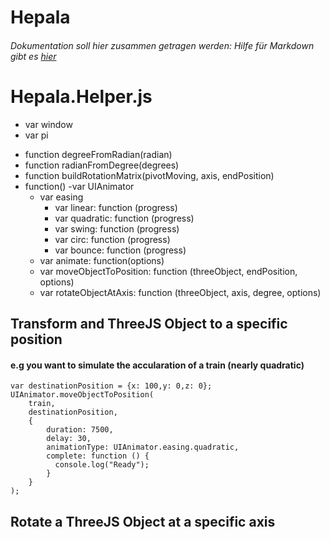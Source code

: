 # Hepala
###### Dokumentation soll hier zusammen getragen werden: Hilfe für Markdown gibt es [hier](https://help.github.com/articles/markdown-basics/)


# Hepala.Helper.js
- var window
- var pi
* function degreeFromRadian(radian)
* function radianFromDegree(degrees)
* function buildRotationMatrix(pivotMoving, axis, endPosition) 
* function()
  -var UIAnimator
    - var easing
      - var linear: function (progress)
      - var quadratic: function (progress)
      - var swing: function (progress)
      - var circ: function (progress)
      - var bounce: function (progress)
    - var animate: function(options)
    - var moveObjectToPosition: function (threeObject, endPosition, options)
    - var rotateObjectAtAxis: function (threeObject, axis, degree, options)


## Transform and ThreeJS Object to a specific position
#### e.g you want to simulate the accularation of a train (nearly quadratic)

```
var destinationPosition = {x: 100,y: 0,z: 0};
UIAnimator.moveObjectToPosition(
    train,
    destinationPosition, 
    {
        duration: 7500, 
        delay: 30,
        animationType: UIAnimator.easing.quadratic,
        complete: function () {
          console.log("Ready");
        }
    }
);
```
## Rotate a ThreeJS Object at a specific axis

